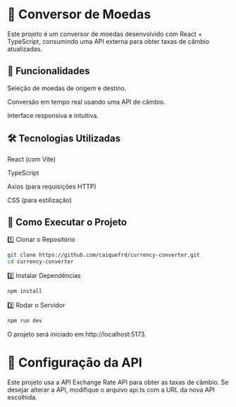 # 🚀 Conversor de Moedas

Este projeto é um conversor de moedas desenvolvido com React + TypeScript, consumindo uma API externa para obter taxas de câmbio atualizadas.

## 📌 Funcionalidades

Seleção de moedas de origem e destino.

Conversão em tempo real usando uma API de câmbio.

Interface responsiva e intuitiva.

## 🛠 Tecnologias Utilizadas

React (com Vite)

TypeScript

Axios (para requisições HTTP)

CSS (para estilização)

## 🚀 Como Executar o Projeto

1️⃣ Clonar o Repositório

```sh
git clone https://github.com/caiquefrd/currency-converter.git
cd currency-converter
```

2️⃣ Instalar Dependências

```sh
npm install
```

3️⃣ Rodar o Servidor

```sh
npm run dev
```

O projeto será iniciado em http://localhost:5173.

# 🔧 Configuração da API

Este projeto usa a API Exchange Rate API para obter as taxas de câmbio.
Se desejar alterar a API, modifique o arquivo api.ts com a URL da nova API escolhida.

